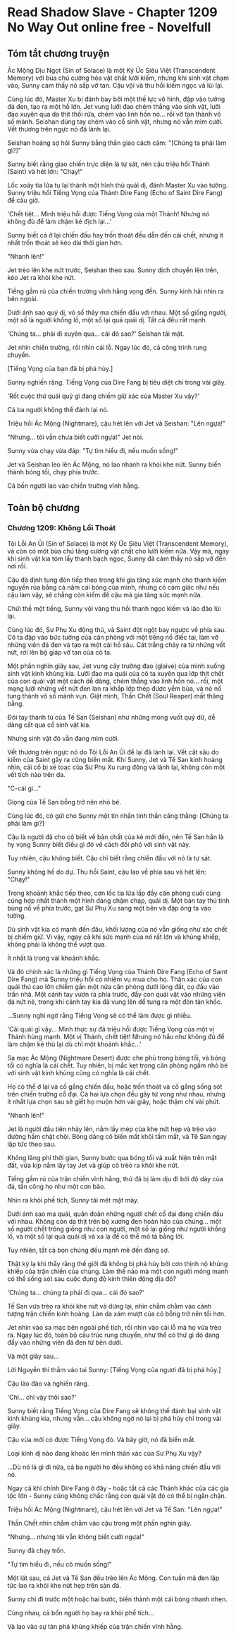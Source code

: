 # Read Shadow Slave - Chapter 1209 No Way Out online free - Novelfull

## Tóm tắt chương truyện

Ác Mộng Dịu Ngọt (Sin of Solace) là một Ký Ức Siêu Việt (Transcendent Memory) với bùa chú cường hóa vật chất lưỡi kiếm, nhưng khi sinh vật chạm vào, Sunny cảm thấy nó sắp vỡ tan. Cậu vội vã thu hồi kiếm ngọc và lùi lại.

Cùng lúc đó, Master Xu bị đánh bay bởi một thế lực vô hình, đập vào tường đá đen, tạo ra một hố lớn. Jet vung lưỡi đao chém thẳng vào sinh vật, lưỡi đao xuyên qua da thịt thối rữa, chém vào linh hồn nó... rồi vỡ tan thành vô số mảnh. Seishan dùng tay chém vào cổ sinh vật, nhưng nó vẫn mỉm cười. Vết thương trên ngực nó đã lành lại.

Seishan hoảng sợ hỏi Sunny bằng thần giao cách cảm: "[Chúng ta phải làm gì?]"

Sunny biết rằng giao chiến trực diện là tự sát, nên cậu triệu hồi Thánh (Saint) và hét lớn: "Chạy!"

Lốc xoáy tia lửa tụ lại thành một hình thù quái dị, đánh Master Xu vào tường. Sunny triệu hồi Tiếng Vọng của Thánh Dire Fang (Echo of Saint Dire Fang) để câu giờ.

'Chết tiệt... Mình triệu hồi được Tiếng Vọng của một Thánh! Nhưng nó không đủ để làm chậm kẻ địch lại...'

Sunny biết cả ở lại chiến đấu hay trốn thoát đều dẫn đến cái chết, nhưng ít nhất trốn thoát sẽ kéo dài thời gian hơn.

"Nhanh lên!"

Jet trèo lên khe nứt trước, Seishan theo sau. Sunny dịch chuyển lên trên, kéo Jet ra khỏi khe nứt.

Tiếng gầm rú của chiến trường vĩnh hằng vọng đến. Sunny kinh hãi nhìn ra bên ngoài.

Dưới ánh sao quỷ dị, vô số thây ma chiến đấu với nhau. Một số giống người, một số là người khổng lồ, một số lại quá quái dị. Tất cả đều rất mạnh.

'Chúng ta... phải đi xuyên qua... cái đó sao?' Seishan tái mặt.

Jet nhìn chiến trường, rồi nhìn cái lỗ. Ngay lúc đó, cả công trình rung chuyển.

[Tiếng Vọng của bạn đã bị phá hủy.]

Sunny nghiến răng. Tiếng Vọng của Dire Fang bị tiêu diệt chỉ trong vài giây.

'Rốt cuộc thứ quái quỷ gì đang chiếm giữ xác của Master Xu vậy?'

Cả ba người không thể đánh lại nó.

Triệu hồi Ác Mộng (Nightmare), cậu hét lên với Jet và Seishan: "Lên ngựa!"

"Nhưng... tôi vẫn chưa biết cưỡi ngựa!" Jet nói.

Sunny vừa chạy vừa đáp: "Tự tìm hiểu đi, nếu muốn sống!"

Jet và Seishan leo lên Ác Mộng, nó lao nhanh ra khỏi khe nứt. Sunny biến thành bóng tối, chạy phía trước.

Cả bốn người lao vào chiến trường vĩnh hằng.

## Toàn bộ chương

### Chương 1209: Không Lối Thoát

Tội Lỗi An Ủi (Sin of Solace) là một Ký Ức Siêu Việt (Transcendent Memory), và còn có một bùa chú tăng cường vật chất cho lưỡi kiếm nữa. Vậy mà, ngay khi sinh vật kia tóm lấy thanh bạch ngọc, Sunny đã cảm thấy nó sắp vỡ đến nơi rồi.

Cậu đã định tung đòn tiếp theo trong khi gia tăng sức mạnh cho thanh kiếm nguyền rủa bằng cả năm cái bóng của mình, nhưng có cảm giác như nếu cậu làm vậy, sẽ chẳng còn kiếm để cậu mà gia tăng sức mạnh nữa.

Chửi thề một tiếng, Sunny vội vàng thu hồi thanh ngọc kiếm và lảo đảo lùi lại.

Cùng lúc đó, Sư Phụ Xu động thủ, và Saint đột ngột bay ngược về phía sau. Cô ta đập vào bức tường của căn phòng với một tiếng nổ điếc tai, làm vỡ những viên đá đen và tạo ra một cái hố sâu. Cát trắng chảy ra từ những vết nứt, rơi lên bộ giáp vỡ tan của cô ta.

Một phần nghìn giây sau, Jet vung cây trường đao (glaive) của mình xuống sinh vật kinh khủng kia. Lưỡi đao ma quái của cô ta xuyên qua lớp thịt chết của con quái vật một cách dễ dàng, chém thẳng vào linh hồn nó... rồi, một mạng lưới những vết nứt đen lan ra khắp lớp thép được yểm bùa, và nó nổ tung thành vô số mảnh vụn. Giật mình, Thần Chết (Soul Reaper) mất thăng bằng.

Đôi tay thanh tú của Tế San (Seishan) như những móng vuốt quỷ dữ, dễ dàng cắt qua cổ sinh vật kia.

Nhưng sinh vật đó vẫn đang mỉm cười.

Vết thương trên ngực nó do Tội Lỗi An Ủi để lại đã lành lại. Vết cắt sâu do kiếm của Saint gây ra cũng biến mất. Khi Sunny, Jet và Tế San kinh hoàng nhìn, cái cổ bị xé toạc của Sư Phụ Xu rung động và lành lại, không còn một vết tích nào trên da.

"C-cái gì..."

Giọng của Tế San bỗng trở nên nhỏ bé.

Cùng lúc đó, cô gửi cho Sunny một tin nhắn tinh thần căng thẳng: [Chúng ta phải làm gì?]

Cậu là người đã cho cô biết về bản chất của kẻ mới đến, nên Tế San hẳn là hy vọng Sunny biết điều gì đó về cách đối phó với sinh vật này.

Tuy nhiên, cậu không biết. Cậu chỉ biết rằng chiến đấu với nó là tự sát.

Sunny không hề do dự. Thu hồi Saint, cậu lao về phía sau và hét lên: "Chạy!"

Trong khoảnh khắc tiếp theo, cơn lốc tia lửa lấp đầy căn phòng cuối cùng cũng hợp nhất thành một hình dáng chậm chạp, quái dị. Một bàn tay thú tính bùng nổ về phía trước, gạt Sư Phụ Xu sang một bên và đập ông ta vào tường.

Dù sinh vật kia có mạnh đến đâu, khối lượng của nó vẫn giống như xác chết bị chiếm giữ. Vì vậy, ngay cả khi sức mạnh của nó rất lớn và khủng khiếp, không phải là không thể vượt qua.

Ít nhất là trong vài khoảnh khắc.

Và đó chính xác là những gì Tiếng Vọng của Thánh Dire Fang (Echo of Saint Dire Fang) mà Sunny triệu hồi có nhiệm vụ mua cho họ. Thân xác của con quái thú cao lớn chiếm gần một nửa căn phòng dưới lòng đất, cọ đầu vào trần nhà. Một cánh tay vươn ra phía trước, đẩy con quái vật vào những viên đá nứt nẻ, trong khi cánh tay kia đã vung lên để tung ra một đòn tàn khốc.

...Sunny nghi ngờ rằng Tiếng Vọng sẽ có thể làm được gì nhiều.

'Cái quái gì vậy... Mình thực sự đã triệu hồi được Tiếng Vọng của một vị Thánh hùng mạnh. Một vị Thánh, chết tiệt! Nhưng nó hầu như không đủ để làm chậm kẻ thù lại dù chỉ một khoảnh khắc...'

Sa mạc Ác Mộng (Nightmare Desert) được che phủ trong bóng tối, và bóng tối có nghĩa là cái chết. Tuy nhiên, bị mắc kẹt trong căn phòng ngầm nhỏ bé với sinh vật kinh khủng cũng có nghĩa là cái chết.

Họ có thể ở lại và cố gắng chiến đấu, hoặc trốn thoát và cố gắng sống sót trên chiến trường cổ đại. Cả hai lựa chọn đều gây tử vong như nhau, nhưng ít nhất lựa chọn sau sẽ giết họ muộn hơn vài giây, hoặc thậm chí vài phút.

"Nhanh lên!"

Jet là người đầu tiên nhảy lên, nắm lấy mép của khe nứt hẹp và trèo vào đường hầm chật chội. Bóng dáng cô biến mất khỏi tầm mắt, và Tế San ngay lập tức theo sau.

Không lãng phí thời gian, Sunny bước qua bóng tối và xuất hiện trên mặt đất, vừa kịp nắm lấy tay Jet và giúp cô trèo ra khỏi khe nứt.

Tiếng gầm rú của trận chiến vĩnh hằng, thứ đã bị làm dịu đi bởi độ dày của đá, tấn công họ như một cơn bão.

Nhìn ra khỏi phế tích, Sunny tái mét mặt mày.

Dưới ánh sao ma quái, quân đoàn những người chết cổ đại đang chiến đấu với nhau. Không còn da thịt trên bộ xương đen hoàn hảo của chúng... một số người chết trông giống như con người, một số lại giống như người khổng lồ, và một số lại quá quái dị và xa lạ để có thể mô tả bằng lời.

Tuy nhiên, tất cả bọn chúng đều mạnh mẽ đến đáng sợ.

Thật kỳ lạ khi thấy rằng thế giới đã không bị phá hủy bởi cơn thịnh nộ khủng khiếp của trận chiến của chúng. Làm thế nào mà một con người mỏng manh có thể sống sót sau cuộc đụng độ kinh thiên động địa đó?

'Chúng ta... chúng ta phải đi qua... cái đó sao?'

Tế San vừa trèo ra khỏi khe nứt và dừng lại, nhìn chằm chằm vào cảnh tượng trận chiến kinh hoàng. Làn da xám mượt của cô bỗng trở nên tối hơn.

Jet nhìn vào sa mạc bên ngoài phế tích, rồi nhìn vào cái lỗ mà họ vừa trèo ra. Ngay lúc đó, toàn bộ cấu trúc rung chuyển, như thể có thứ gì đó đang đẩy vào những viên đá đen từ bên dưới.

Và một giây sau...

Lời Nguyền thì thầm vào tai Sunny: [Tiếng Vọng của ngươi đã bị phá hủy.]

Cậu lảo đảo và nghiến răng.

'Chỉ... chỉ vậy thôi sao?'

Sunny biết rằng Tiếng Vọng của Dire Fang sẽ không thể đánh bại sinh vật kinh khủng kia, nhưng vẫn... cậu không ngờ nó lại bị phá hủy chỉ trong vài giây.

Cậu vừa mới có được Tiếng Vọng đó. Và bây giờ, nó đã biến mất.

Loại kinh dị nào đang khoác lên mình thân xác của Sư Phụ Xu vậy?

...Dù nó là gì đi nữa, cả ba người họ đều không có khả năng chiến đấu với nó.

Ngay cả khi chính Dire Fang ở đây - hoặc tất cả các Thánh khác của các gia tộc lớn - Sunny cũng không chắc rằng con quái vật đó có thể bị ngăn chặn.

Triệu hồi Ác Mộng (Nightmare), cậu hét lên với Jet và Tế San: "Lên ngựa!"

Thần Chết nhìn chằm chằm vào cậu trong một phần nghìn giây.

"Nhưng... nhưng tôi vẫn không biết cưỡi ngựa!"

Sunny đã chạy trốn.

"Tự tìm hiểu đi, nếu cô muốn sống!"

Một lát sau, cả Jet và Tế San đều trèo lên Ác Mộng. Con tuấn mã đen lập tức lao ra khỏi khe nứt hẹp trên sàn đá.

Sunny chỉ đi trước một hoặc hai bước, biến thành một cái bóng nhanh nhẹn.

Cùng nhau, cả bốn người họ bay ra khỏi phế tích...

Và lao vào sự tàn phá khủng khiếp của trận chiến vĩnh hằng.